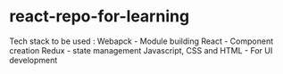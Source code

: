 # react-repo-for-learning

Tech stack to be used :
Webapck - Module building 
React - Component creation 
Redux - state management 
Javascript, CSS and HTML - For UI development